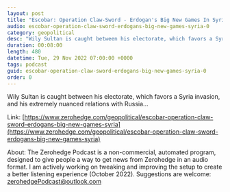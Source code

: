 ```yaml
---
layout: post
title: "Escobar: Operation Claw-Sword - Erdogan's Big New Games In Syria"
audio: escobar-operation-claw-sword-erdogans-big-new-games-syria-0
category: geopolitical
desc: "Wily Sultan is caught between his electorate, which favors a Syria invasion, and his extremely nuanced relations with Russia..."
duration: 00:08:00
length: 480
datetime: Tue, 29 Nov 2022 07:00:00 +0000
tags: podcast
guid: escobar-operation-claw-sword-erdogans-big-new-games-syria-0
order: 0
---
```

Wily Sultan is caught between his electorate, which favors a Syria invasion, and his extremely nuanced relations with Russia...

Link: [https://www.zerohedge.com/geopolitical/escobar-operation-claw-sword-erdogans-big-new-games-syria](https://www.zerohedge.com/geopolitical/escobar-operation-claw-sword-erdogans-big-new-games-syria)

About: The Zerohedge Podcast is a non-commercial, automated program, designed to give people a way to get news from Zerohedge in an audio format.  I am actively working on tweaking and improving the setup to create a better listening experience (October 2022).  Suggestions are welcome: [zerohedgePodcast@outlook.com](mailto:zerohedgePodcast@outlook.com)